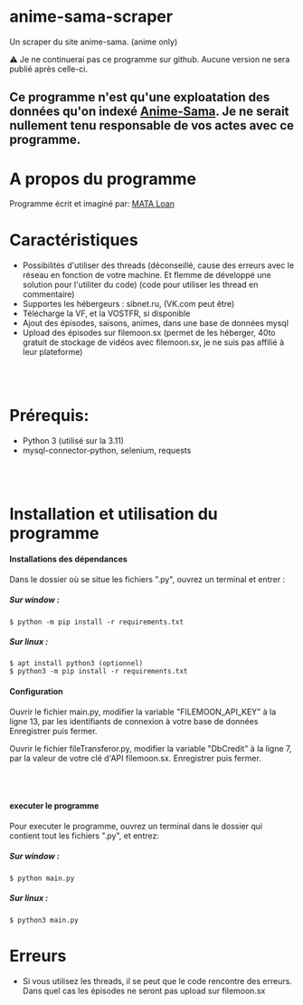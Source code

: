 # anime-sama-scraper
Un scraper du site anime-sama. (anime only)

⚠️ Je ne continuerai pas ce programme sur github. Aucune version ne sera publié après celle-ci.

## Ce programme n'est qu'une exploatation des données qu'on indexé [Anime-Sama](https://anime-sama.fr). Je ne serait nullement tenu responsable de vos actes avec ce programme. 


# A propos du programme

Programme écrit et imaginé par: [MATA Loan](https://github.com/naolatam)


# Caractéristiques
- Possibilités d'utiliser des threads (déconseillé, cause des erreurs avec le réseau en fonction de votre machine. Et flemme de développé une solution pour l'utiliter du code) (code pour utiliser les thread en commentaire)
- Supportes les hébergeurs : sibnet.ru, (VK.com peut être)
- Télécharge la VF, et la VOSTFR, si disponible
- Ajout des épisodes, saisons, animes, dans une base de données mysql
- Upload des épisodes sur filemoon.sx (permet de les héberger, 40to gratuit de stockage de vidéos avec filemoon.sx, je ne suis pas affilié à leur plateforme)

<br/>
<br/>

# Prérequis:

- Python 3 (utilisé sur la 3.11)
- mysql-connector-python, selenium, requests

<br/><br/>

# Installation et utilisation du programme

#### Installations des dépendances 

Dans le dossier où se situe les fichiers ".py", ouvrez un terminal et entrer :
##### Sur window : 
```
$ python -m pip install -r requirements.txt
```
##### Sur linux : 
```
$ apt install python3 (optionnel)
$ python3 -m pip install -r requirements.txt
```

#### Configuration 

Ouvrir le fichier main.py,
modifier la variable "FILEMOON_API_KEY" à la ligne 13, par les identifiants de connexion à votre base de données
Enregistrer puis fermer.

Ouvrir le fichier fileTransferor.py,
modifier la variable "DbCredit" à la ligne 7, par la valeur de votre clé d'API filemoon.sx.
Enregistrer puis fermer.


<br/><br/>

#### executer le programme

Pour executer le programme, ouvrez un terminal dans le dossier qui contient tout les fichiers ".py", et entrez:
##### Sur window : 
```
$ python main.py
```
##### Sur linux : 
```
$ python3 main.py
```



# Erreurs
- Si vous utilisez les threads, il se peut que le code rencontre des erreurs. Dans quel cas les épisodes ne seront pas upload sur filemoon.sx

<br/><br/>
